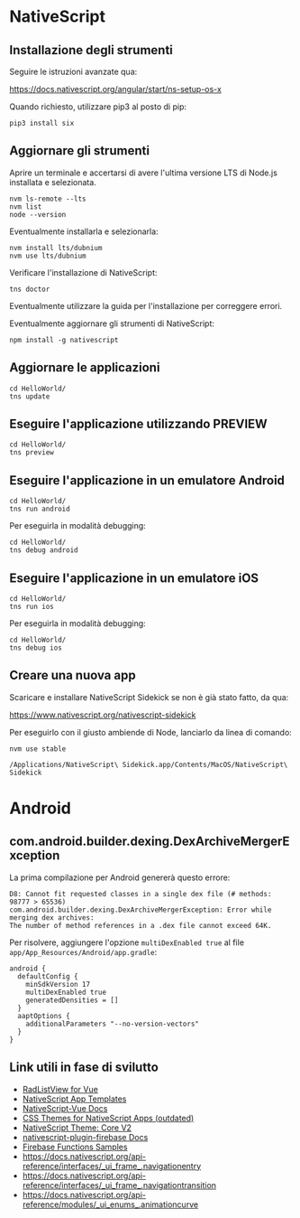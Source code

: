 # NativeScript

## Installazione degli strumenti

Seguire le istruzioni avanzate qua:

https://docs.nativescript.org/angular/start/ns-setup-os-x

Quando richiesto, utilizzare pip3 al posto di pip:

```
pip3 install six
```

## Aggiornare gli strumenti

Aprire un terminale e accertarsi di avere l'ultima versione LTS di Node.js installata e selezionata.

```
nvm ls-remote --lts
nvm list
node --version
```

Eventualmente installarla e selezionarla:

```
nvm install lts/dubnium
nvm use lts/dubnium
```

Verificare l'installazione di NativeScript:
```
tns doctor
```

Eventualmente utilizzare la guida per l'installazione per correggere errori.

Eventualmente aggiornare gli strumenti di NativeScript:
```
npm install -g nativescript
```

## Aggiornare le applicazioni

```
cd HelloWorld/
tns update
```

## Eseguire l'applicazione utilizzando PREVIEW

```
cd HelloWorld/
tns preview
```

## Eseguire l'applicazione in un emulatore Android

```
cd HelloWorld/
tns run android
```

Per eseguirla in modalità debugging:

```
cd HelloWorld/
tns debug android
```

## Eseguire l'applicazione in un emulatore iOS

```
cd HelloWorld/
tns run ios
```

Per eseguirla in modalità debugging:

```
cd HelloWorld/
tns debug ios
```

## Creare una nuova app

Scaricare e installare NativeScript Sidekick se non è già stato fatto, da qua:

https://www.nativescript.org/nativescript-sidekick

Per eseguirlo con il giusto ambiende di Node, lanciarlo da linea di comando:

```
nvm use stable

/Applications/NativeScript\ Sidekick.app/Contents/MacOS/NativeScript\ Sidekick
```

# Android

## com.android.builder.dexing.DexArchiveMergerException

La prima compilazione per Android genererà questo errore:

```
D8: Cannot fit requested classes in a single dex file (# methods: 98777 > 65536)
com.android.builder.dexing.DexArchiveMergerException: Error while merging dex archives: 
The number of method references in a .dex file cannot exceed 64K.
```

Per risolvere, aggiungere l'opzione `multiDexEnabled true` al file `app/App_Resources/Android/app.gradle`:

```
android {
  defaultConfig {
    minSdkVersion 17
    multiDexEnabled true
    generatedDensities = []
  }
  aaptOptions {
    additionalParameters "--no-version-vectors"
  }
}
```

## Link utili in fase di svilutto

- [RadListView for Vue](https://docs.nativescript.org/vuejs/ns-ui/ListView/overview)
- [NativeScript App Templates](https://github.com/NativeScript/nativescript-app-templates)
- [NativeScript-Vue Docs](https://nativescript-vue.org/en/docs/introduction/)
- [CSS Themes for NativeScript Apps (outdated)](https://docs.nativescript.org/ui/theme)
- [NativeScript Theme: Core V2](https://github.com/NativeScript/theme)
- [nativescript-plugin-firebase Docs](https://github.com/EddyVerbruggen/nativescript-plugin-firebase/tree/master/docs)
- [Firebase Functions Samples](https://github.com/firebase/functions-samples)
- https://docs.nativescript.org/api-reference/interfaces/_ui_frame_.navigationentry
- https://docs.nativescript.org/api-reference/interfaces/_ui_frame_.navigationtransition
- https://docs.nativescript.org/api-reference/modules/_ui_enums_.animationcurve
